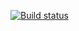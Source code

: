 [![Build status](https://ci.appveyor.com/api/projects/status/qgla7gdpya5brdtp?svg=true)](https://ci.appveyor.com/project/Romagor/hw-3-1-order-card)